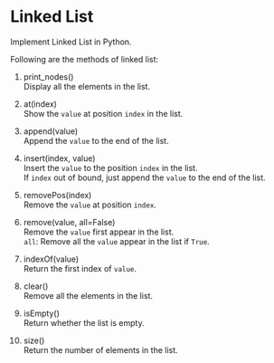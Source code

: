 # Linked List #

Implement Linked List in Python.  

Following are the methods of linked list:  

1. print_nodes()  
Display all the elements in the list.

2. at(index)  
Show the `value` at position `index` in the list.

3. append(value)  
Append the `value` to the end of the list.

4. insert(index, value)  
Insert the `value` to the position `index` in the list.  
If `index` out of bound, just append the `value` to the end of the list.

5. removePos(index)  
Remove the `value` at position `index`.  

6. remove(value, all=False)  
Remove the `value` first appear in the list.  
`all`: Remove all the `value` appear in the list if `True`.

7. indexOf(value)  
Return the first index of `value`.

8. clear()  
Remove all the elements in the list.

9. isEmpty()  
Return whether the list is empty.

10. size()  
Return the number of elements in the list.

